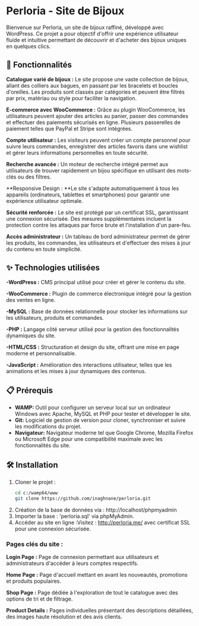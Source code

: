 # Perloria - Site de Bijoux
Bienvenue sur Perloria, un site de bijoux raffiné, développé avec WordPress. 
Ce projet a pour objectif d'offrir une expérience utilisateur fluide et intuitive permettant de découvrir et d'acheter des bijoux uniques en quelques clics.

## 🚀 Fonctionnalités
**Catalogue varié de bijoux :** Le site propose une vaste collection de bijoux, allant des colliers aux bagues, en passant par les bracelets et boucles d'oreilles. Les produits sont classés par catégories et peuvent être filtrés par prix, matériau ou style pour faciliter la navigation.

**E-commerce avec WooCommerce :** Grâce au plugin WooCommerce, les utilisateurs peuvent ajouter des articles au panier, passer des commandes et effectuer des paiements sécurisés en ligne. Plusieurs passerelles de paiement telles que PayPal et Stripe sont intégrées.

**Compte utilisateur :** Les visiteurs peuvent créer un compte personnel pour suivre leurs commandes, enregistrer des articles favoris dans une wishlist et gérer leurs informations personnelles en toute sécurité.

**Recherche avancée :** Un moteur de recherche intégré permet aux utilisateurs de trouver rapidement un bijou spécifique en utilisant des mots-clés ou des filtres.

**Responsive Design : **Le site s'adapte automatiquement à tous les appareils (ordinateurs, tablettes et smartphones) pour garantir une expérience utilisateur optimale.

**Sécurité renforcée :** Le site est protégé par un certificat SSL, garantissant une connexion sécurisée. Des mesures supplémentaires incluent la protection contre les attaques par force brute et l'installation d'un pare-feu.

**Accès administrateur :** Un tableau de bord administrateur permet de gérer les produits, les commandes, les utilisateurs et d'effectuer des mises à jour du contenu en toute simplicité.

## ✨ Technologies utilisées
**-WordPress :** CMS principal utilisé pour créer et gérer le contenu du site.

**-WooCommerce :** Plugin de commerce électronique intégré pour la gestion des ventes en ligne.

**-MySQL :** Base de données relationnelle pour stocker les informations sur les utilisateurs, produits et commandes.

**-PHP :** Langage côté serveur utilisé pour la gestion des fonctionnalités dynamiques du site.

**-HTML/CSS :** Structuration et design du site, offrant une mise en page moderne et personnalisable.

**-JavaScript :** Amélioration des interactions utilisateur, telles que les animations et les mises à jour dynamiques des contenus.

## 📋 Prérequis
- **WAMP:**  Outil pour configurer un serveur local sur un ordinateur Windows avec Apache, MySQL et PHP pour tester et développer le site.
- **Git:** Logiciel de gestion de version pour cloner, synchroniser et suivre les modifications du projet.
- **Navigateur:** Navigateur moderne tel que Google Chrome, Mozilla Firefox ou Microsoft Edge pour une compatibilité maximale avec les fonctionnalités du site.

## 🛠️ Installation
1. Cloner le projet :  
   ```bash
   cd c:/wamp64/www
   git clone https://github.com/inaghnane/perloria.git
2. Création de la base de données via : http://localhost/phpmyadmin
3. Importer la base : 'perloria.sql' via phpMyAdmin.
4. Accéder au site en ligne :Visitez : http://perloria.me/ avec certificat SSL pour une connexion sécurisée.

### Pages clés du site :
**Login Page :** Page de connexion permettant aux utilisateurs et administrateurs d'accéder à leurs comptes respectifs.

**Home Page :** Page d'accueil mettant en avant les nouveautés, promotions et produits populaires.

**Shop Page :** Page dédiée à l'exploration de tout le catalogue avec des options de tri et de filtrage.

**Product Details :** Pages individuelles présentant des descriptions détaillées, des images haute résolution et des avis clients.


